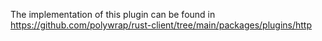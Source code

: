 The implementation of this plugin can be found in https://github.com/polywrap/rust-client/tree/main/packages/plugins/http